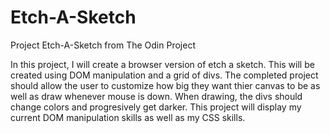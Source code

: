 # Etch-A-Sketch
Project Etch-A-Sketch from The Odin Project

In this project, I will create a browser version of etch a sketch. This will be created using DOM manipulation and a grid of divs. The completed project should allow the user to customize how big they want thier canvas to be as well as draw whenever mouse is down. When drawing, the divs should change colors and progresively get darker. This project will display my current DOM manipulation skills as well as my CSS skills.